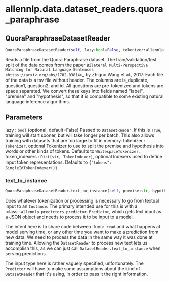 # allennlp.data.dataset_readers.quora_paraphrase

## QuoraParaphraseDatasetReader
```python
QuoraParaphraseDatasetReader(self, lazy:bool=False, tokenizer:allennlp.data.tokenizers.tokenizer.Tokenizer=None, token_indexers:Dict[str, allennlp.data.token_indexers.token_indexer.TokenIndexer]=None) -> None
```

Reads a file from the Quora Paraphrase dataset. The train/validation/test split of the data
comes from the paper `Bilateral Multi-Perspective Matching for Natural Language Sentences
<https://arxiv.org/abs/1702.03814>`_ by Zhiguo Wang et al., 2017. Each file of the data
is a tsv file without header. The columns are is_duplicate, question1, question2, and id.
All questions are pre-tokenized and tokens are space separated. We convert these keys into
fields named "label", "premise" and "hypothesis", so that it is compatible to some existing
natural language inference algorithms.

Parameters
----------
lazy : ``bool`` (optional, default=False)
    Passed to ``DatasetReader``.  If this is ``True``, training will start sooner, but will
    take longer per batch.  This also allows training with datasets that are too large to fit
    in memory.
tokenizer : ``Tokenizer``, optional
    Tokenizer to use to split the premise and hypothesis into words or other kinds of tokens.
    Defaults to ``WhitespaceTokenizer``.
token_indexers : ``Dict[str, TokenIndexer]``, optional
    Indexers used to define input token representations. Defaults to ``{"tokens":
    SingleIdTokenIndexer()}``.

### text_to_instance
```python
QuoraParaphraseDatasetReader.text_to_instance(self, premise:str, hypothesis:str, label:str=None) -> allennlp.data.instance.Instance
```

Does whatever tokenization or processing is necessary to go from textual input to an
``Instance``.  The primary intended use for this is with a
:class:`~allennlp.predictors.predictor.Predictor`, which gets text input as a JSON
object and needs to process it to be input to a model.

The intent here is to share code between :func:`_read` and what happens at
model serving time, or any other time you want to make a prediction from new data.  We need
to process the data in the same way it was done at training time.  Allowing the
``DatasetReader`` to process new text lets us accomplish this, as we can just call
``DatasetReader.text_to_instance`` when serving predictions.

The input type here is rather vaguely specified, unfortunately.  The ``Predictor`` will
have to make some assumptions about the kind of ``DatasetReader`` that it's using, in order
to pass it the right information.

